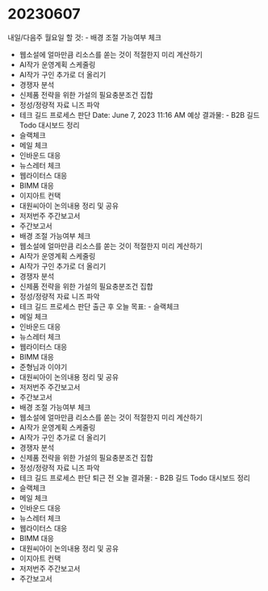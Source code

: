 # 20230607

내일/다음주 월요일 할 것: - 배경 조절 가능여부 체크
- 웹소설에 얼마만큼 리소스를 쏟는 것이 적절한지 미리 계산하기
- AI작가 운영계획 스케줄링
- AI작가 구인 추가로 더 올리기
- 경쟁자 분석
- 신제품 전략을 위한 가설의 필요충분조건 집합
- 정성/정량적 자료 니즈 파악
- 테크 길드 프로세스 판단
Date: June 7, 2023 11:16 AM
예상 결과물: - B2B 길드 Todo 대시보드 정리
- 슬랙체크
- 메일 체크
- 인바운드 대응
- 뉴스레터 체크
- 웹라이터스 대응
- BIMM 대응
- 이지아트 컨택
- 대원씨아이 논의내용 정리 및 공유
- 저저번주 주간보고서
- 주간보고서
- 배경 조절 가능여부 체크
- 웹소설에 얼마만큼 리소스를 쏟는 것이 적절한지 미리 계산하기
- AI작가 운영계획 스케줄링
- AI작가 구인 추가로 더 올리기
- 경쟁자 분석
- 신제품 전략을 위한 가설의 필요충분조건 집합
- 정성/정량적 자료 니즈 파악
- 테크 길드 프로세스 판단
출근 후 오늘 목표: - 슬랙체크
- 메일 체크
- 인바운드 대응
- 뉴스레터 체크
- 웹라이터스 대응
- BIMM 대응
- 준형님과 이야기
- 대원씨아이 논의내용 정리 및 공유
- 저저번주 주간보고서
- 주간보고서
- 배경 조절 가능여부 체크
- 웹소설에 얼마만큼 리소스를 쏟는 것이 적절한지 미리 계산하기
- AI작가 운영계획 스케줄링
- AI작가 구인 추가로 더 올리기
- 경쟁자 분석
- 신제품 전략을 위한 가설의 필요충분조건 집합
- 정성/정량적 자료 니즈 파악
- 테크 길드 프로세스 판단
퇴근 전 오늘 결과물: - B2B 길드 Todo 대시보드 정리
- 슬랙체크
- 메일 체크
- 인바운드 대응
- 뉴스레터 체크
- 웹라이터스 대응
- BIMM 대응
- 대원씨아이 논의내용 정리 및 공유
- 이지아트 컨택
- 저저번주 주간보고서
- 주간보고서